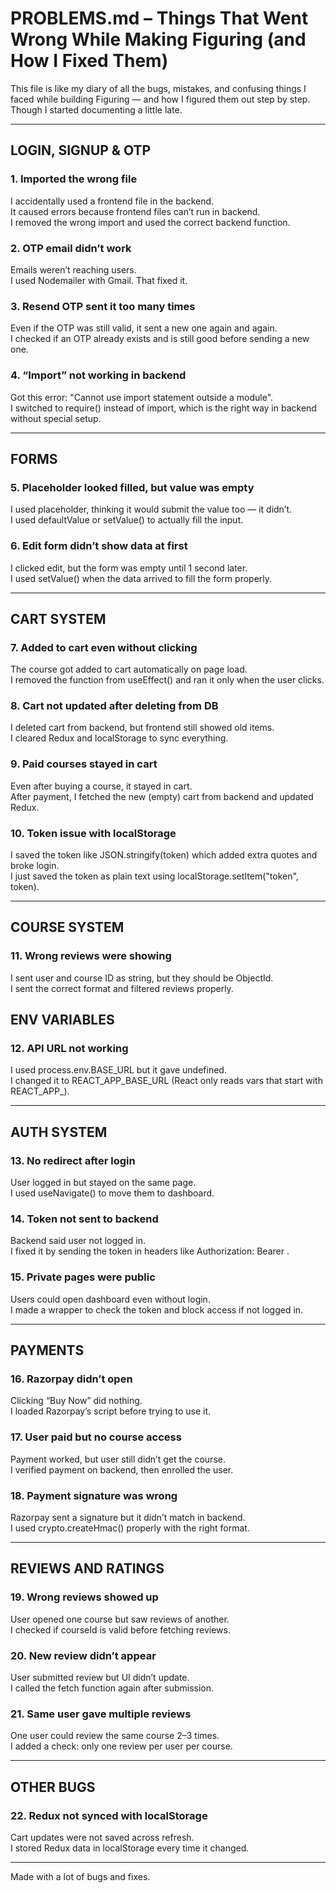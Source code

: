 # PROBLEMS.md – Things That Went Wrong While Making Figuring (and How I Fixed Them)

This file is like my diary of all the bugs, mistakes, and confusing things I faced while building Figuring — and how I figured them out step by step. Though I started documenting a little late.

---

## LOGIN, SIGNUP & OTP

### 1. Imported the wrong file
I accidentally used a frontend file in the backend.  
It caused errors because frontend files can’t run in backend.  
I removed the wrong import and used the correct backend function.

### 2. OTP email didn’t work
Emails weren’t reaching users.  
I used Nodemailer with Gmail. That fixed it.

### 3. Resend OTP sent it too many times
Even if the OTP was still valid, it sent a new one again and again.  
I checked if an OTP already exists and is still good before sending a new one.

### 4. “Import” not working in backend
Got this error: "Cannot use import statement outside a module".  
I switched to require() instead of import, which is the right way in backend without special setup.

---

## FORMS

### 5. Placeholder looked filled, but value was empty
I used placeholder, thinking it would submit the value too — it didn’t.  
I used defaultValue or setValue() to actually fill the input.

### 6. Edit form didn’t show data at first
I clicked edit, but the form was empty until 1 second later.  
I used setValue() when the data arrived to fill the form properly.

---

## CART SYSTEM

### 7. Added to cart even without clicking
The course got added to cart automatically on page load.  
I removed the function from useEffect() and ran it only when the user clicks.

### 8. Cart not updated after deleting from DB
I deleted cart from backend, but frontend still showed old items.  
I cleared Redux and localStorage to sync everything.

### 9. Paid courses stayed in cart
Even after buying a course, it stayed in cart.  
After payment, I fetched the new (empty) cart from backend and updated Redux.

### 10. Token issue with localStorage
I saved the token like JSON.stringify(token) which added extra quotes and broke login.  
I just saved the token as plain text using localStorage.setItem("token", token).

---

## COURSE SYSTEM

### 11. Wrong reviews were showing
I sent user and course ID as string, but they should be ObjectId.  
I sent the correct format and filtered reviews properly.


## ENV VARIABLES

### 12. API URL not working
I used process.env.BASE_URL but it gave undefined.  
I changed it to REACT_APP_BASE_URL (React only reads vars that start with REACT_APP_).

---

## AUTH SYSTEM

### 13. No redirect after login
User logged in but stayed on the same page.  
I used useNavigate() to move them to dashboard.

### 14. Token not sent to backend
Backend said user not logged in.  
I fixed it by sending the token in headers like Authorization: Bearer <token>.

### 15. Private pages were public
Users could open dashboard even without login.  
I made a wrapper to check the token and block access if not logged in.

---

## PAYMENTS

### 16. Razorpay didn’t open
Clicking “Buy Now” did nothing.  
I loaded Razorpay’s script before trying to use it.

### 17. User paid but no course access
Payment worked, but user still didn’t get the course.  
I verified payment on backend, then enrolled the user.

### 18. Payment signature was wrong
Razorpay sent a signature but it didn’t match in backend.  
I used crypto.createHmac() properly with the right format.

---

## REVIEWS AND RATINGS

### 19. Wrong reviews showed up
User opened one course but saw reviews of another.  
I checked if courseId is valid before fetching reviews.

### 20. New review didn’t appear
User submitted review but UI didn’t update.  
I called the fetch function again after submission.

### 21. Same user gave multiple reviews
One user could review the same course 2–3 times.  
I added a check: only one review per user per course.

---

## OTHER BUGS

### 22. Redux not synced with localStorage
Cart updates were not saved across refresh.  
I stored Redux data in localStorage every time it changed.

---
Made with a lot of bugs and fixes.

